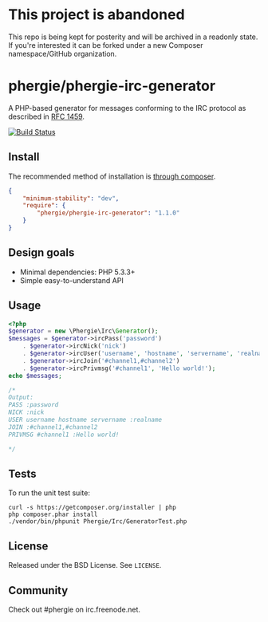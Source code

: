 # This project is abandoned

This repo is being kept for posterity and will be archived in a readonly state. 
If you're interested it can be forked under a new Composer namespace/GitHub organization.

# phergie/phergie-irc-generator

A PHP-based generator for messages conforming to the IRC protocol as described in [RFC 1459](http://irchelp.org/irchelp/rfc/rfc.html).

[![Build Status](https://secure.travis-ci.org/phergie/phergie-irc-generator.png?branch=master)](http://travis-ci.org/phergie/phergie-irc-generator)

## Install

The recommended method of installation is [through composer](http://getcomposer.org).

```JSON
{
    "minimum-stability": "dev",
    "require": {
        "phergie/phergie-irc-generator": "1.1.0"
    }
}
```

## Design goals

* Minimal dependencies: PHP 5.3.3+
* Simple easy-to-understand API

## Usage

```php
<?php
$generator = new \Phergie\Irc\Generator();
$messages = $generator->ircPass('password')
    . $generator->ircNick('nick')
    . $generator->ircUser('username', 'hostname', 'servername', 'realname')
    . $generator->ircJoin('#channel1,#channel2')
    . $generator->ircPrivmsg('#channel1', 'Hello world!');
echo $messages;

/*
Output:
PASS :password
NICK :nick
USER username hostname servername :realname
JOIN :#channel1,#channel2
PRIVMSG #channel1 :Hello world!

*/

```

## Tests

To run the unit test suite:

```
curl -s https://getcomposer.org/installer | php
php composer.phar install
./vendor/bin/phpunit Phergie/Irc/GeneratorTest.php
```

## License

Released under the BSD License. See `LICENSE`.

## Community

Check out #phergie on irc.freenode.net.
